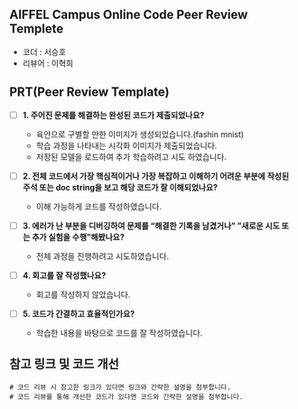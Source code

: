 ## AIFFEL Campus Online Code Peer Review Templete
- 코더 : 서승호
- 리뷰어 : 이혁희


## PRT(Peer Review Template)
- [ ]  **1. 주어진 문제를 해결하는 완성된 코드가 제출되었나요?**
    - 육안으로 구별할 만한 이미지가 생성되었습니다.(fashin mnist)
    - 학습 과정을 나타내는 시각화 이미지가 제출되었습니다.
    - 저장된 모델을 로드하여 추가 학습하려고 시도 하였습니다.
    
- [ ]  **2. 전체 코드에서 가장 핵심적이거나 가장 복잡하고 이해하기 어려운 부분에 작성된 
주석 또는 doc string을 보고 해당 코드가 잘 이해되었나요?**
    - 이해 가능하게 코드를 작성하였습니다.
        
- [ ]  **3. 에러가 난 부분을 디버깅하여 문제를 “해결한 기록을 남겼거나” 
”새로운 시도 또는 추가 실험을 수행”해봤나요?**
    - 전체 과정을 진행하려고 시도하였습니다.
    
- [ ]  **4. 회고를 잘 작성했나요?**
    - 회고를 작성하지 않았습니다.
    
- [ ]  **5. 코드가 간결하고 효율적인가요?**
    - 학습한 내용을 바탕으로 코드를 잘 작성하였습니다.
    

## 참고 링크 및 코드 개선
```
# 코드 리뷰 시 참고한 링크가 있다면 링크와 간략한 설명을 첨부합니다.
# 코드 리뷰를 통해 개선한 코드가 있다면 코드와 간략한 설명을 첨부합니다.
```
